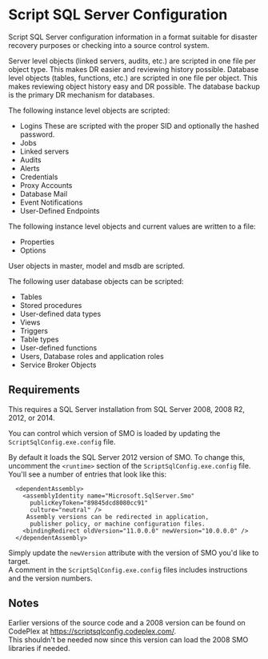 Script SQL Server Configuration
===============
Script SQL Server configuration information in a format suitable for disaster recovery purposes or checking into a source control system.

Server level objects (linked servers, audits, etc.) are scripted in one file per object type.  This makes DR easier and reviewing history possible.  Database level objects (tables, functions, etc.) are scripted in one file per object.  This makes reviewing object history easy and DR possible.  The database backup is the primary DR mechanism for databases.

The following instance level objects are scripted:

* Logins These are scripted with the proper SID and optionally the hashed password.
* Jobs
* Linked servers
* Audits
* Alerts
* Credentials
* Proxy Accounts
* Database Mail
* Event Notifications
* User-Defined Endpoints

The following instance level objects and current values are written to a file:

* Properties
* Options

User objects in master, model and msdb are scripted.

The following user database objects can be scripted:

* Tables
* Stored procedures
* User-defined data types
* Views
* Triggers
* Table types
* User-defined functions
* Users, Database roles and application roles
* Service Broker Objects

Requirements
------------
This requires a SQL Server installation from SQL Server 2008, 2008 R2, 2012, or 2014.

You can control which version of SMO is loaded by updating the `ScriptSqlConfig.exe.config` file.

By default it loads the SQL Server 2012 version of SMO.  To change this, uncomment the `<runtime>` section of the `ScriptSqlConfig.exe.config` file.  
You'll see a number of entries that look like this:

      <dependentAssembly>
        <assemblyIdentity name="Microsoft.SqlServer.Smo"
          publicKeyToken="89845dcd8080cc91"
          culture="neutral" />
         Assembly versions can be redirected in application, 
          publisher policy, or machine configuration files. 
        <bindingRedirect oldVersion="11.0.0.0" newVersion="10.0.0.0" />
      </dependentAssembly>

Simply update the `newVersion` attribute with the version of SMO you'd like to target.  
A comment in the `ScriptSqlConfig.exe.config` files includes instructions and the version numbers.    


Notes
-----
Earlier versions of the source code and a 2008 version can be found on CodePlex at https://scriptsqlconfig.codeplex.com/.  
This shouldn't be needed now since this version can load the 2008 SMO libraries if needed.
